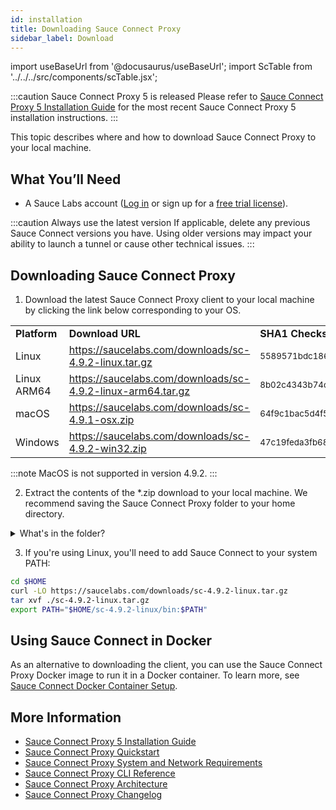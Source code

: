 ```yaml
---
id: installation
title: Downloading Sauce Connect Proxy
sidebar_label: Download
---
```


import useBaseUrl from '@docusaurus/useBaseUrl';
import ScTable from '../../../src/components/scTable.jsx';

:::caution Sauce Connect Proxy 5 is released
Please refer to [Sauce Connect Proxy 5 Installation Guide](/secure-connections/sauce-connect-5/installation/) for the most recent Sauce Connect Proxy 5 installation instructions.
:::

This topic describes where and how to download Sauce Connect Proxy to your local machine.

## What You’ll Need

- A Sauce Labs account ([Log in](https://accounts.saucelabs.com/am/XUI/#login/) or sign up for a [free trial license](https://saucelabs.com/sign-up)).

:::caution Always use the latest version
If applicable, delete any previous Sauce Connect versions you have. Using older versions may impact your ability to launch a tunnel or cause other technical issues.
:::

## Downloading Sauce Connect Proxy

1. Download the latest Sauce Connect Proxy client to your local machine by clicking the link below corresponding to your OS.
 <table>
   <tr>
     <td><strong>Platform</strong>
     </td>
     <td><strong>Download URL</strong>
     </td>
<td><strong>SHA1 Checksum</strong>
</td>
  </tr>
  <tr>
<td>Linux
  </td>
   <td>
 <a href="https://saucelabs.com/downloads/sc-4.9.2-linux.tar.gz">https://saucelabs.com/downloads/sc-4.9.2-linux.tar.gz</a>
  </td>
  <td><small>5589571bdc186f3f1b05fe6ce68529501a42fb43</small>
  </td>
 </tr>
   <tr>
<td>Linux ARM64
  </td>
   <td>
 <a href="https://saucelabs.com/downloads/sc-4.9.2-linux-arm64.tar.gz">https://saucelabs.com/downloads/sc-4.9.2-linux-arm64.tar.gz</a>
  </td>
  <td><small>8b02c4343b74c36c575817ea4a6eae5fb5718f6c</small>
  </td>
 </tr>
 <tr>
  <td>macOS
  </td>
  <td>
 <a href="https://saucelabs.com/downloads/sc-4.9.1-osx.zip">https://saucelabs.com/downloads/sc-4.9.1-osx.zip</a>
  </td>
  <td><small>64f9c1bac5d4f5b9acb6fbb629b6df0f5671b4c8</small>
  </td>
  </tr>
 <tr>
<td>Windows
    </td>
  <td>
   <a href="https://saucelabs.com/downloads/sc-4.9.2-win32.zip">https://saucelabs.com/downloads/sc-4.9.2-win32.zip</a>
  </td>
  <td><small>47c19feda3fb684f88acd816e9c8f2e3d4a1e3c0</small>
  </td>
 </tr>
 </table>

:::note
MacOS is not supported in version 4.9.2.
:::

2. Extract the contents of the \*.zip download to your local machine. We recommend saving the Sauce Connect Proxy folder to your home directory.

<details><summary>What's in the folder?</summary>

#### Sauce Connect folder contents

```bash
$ tree sc-4.9.2-linux/
  sc-4.9.2-linux/
  ├── COPYRIGHT.md
  ├── bin
  │   └── sc
  ├── config_examples
  │   ├── config.yml
  │   └── systemd
  │       ├── README.md
  │       ├── sc.service
  │       └── sc@.service
  └── license.html
```

  <table>
  <tr>
   <td>File</td>
   <td>Description</td>
  </tr>
  <tr>
    <td><strong>sc</strong> (Linux/macOS) or <strong>sc.exe</strong> (Windows)</td>
    <td>Sauce Connect Proxy client executable file.</td>
   </tr>
   <tr>
    <td><strong>config.yml</strong></td>
   <td>Sample <a href="/secure-connections/sauce-connect/setup-configuration/yaml-config">YAML configuration file</a>.</td>
   </tr>
   <tr>
   <td><strong>sc.service</strong>, <strong>sc@.service</strong></td>
   <td>Sample files intended for use with the <a href="/secure-connections/sauce-connect/proxy-tunnels/#service-management-tools">systemd service manager</a>, an alternative way to start and stop Sauce Connect Proxy tunnels. Consult the <strong>README.md</strong> for more information.</td>
   </tr>
  </table>

</details>

3. If you're using Linux, you'll need to add Sauce Connect to your system PATH:

```bash
cd $HOME
curl -LO https://saucelabs.com/downloads/sc-4.9.2-linux.tar.gz
tar xvf ./sc-4.9.2-linux.tar.gz
export PATH="$HOME/sc-4.9.2-linux/bin:$PATH"
```

## Using Sauce Connect in Docker

As an alternative to downloading the client, you can use the Sauce Connect Proxy Docker image to run it in a Docker container. To learn more, see [Sauce Connect Docker Container Setup](/secure-connections/sauce-connect/setup-configuration/docker/).

## More Information

- [Sauce Connect Proxy 5 Installation Guide](/secure-connections/sauce-connect-5/installation/)
- [Sauce Connect Proxy Quickstart](/secure-connections/sauce-connect/quickstart)
- [Sauce Connect Proxy System and Network Requirements](/secure-connections/sauce-connect/system-requirements/)
- [Sauce Connect Proxy CLI Reference](/dev/cli/sauce-connect-proxy/)
- [Sauce Connect Proxy Architecture](/secure-connections/sauce-connect/advanced/architecture/)
- [Sauce Connect Proxy Changelog](https://changelog.saucelabs.com/en?category=sauce%20connect)
